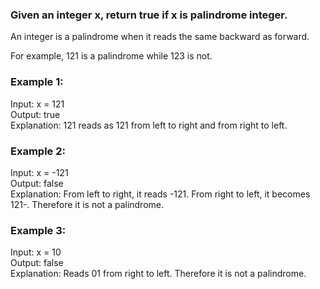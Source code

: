 ### Given an integer x, return true if x is palindrome integer.  

An integer is a palindrome when it reads the same backward as forward.  

For example, 121 is a palindrome while 123 is not.   
 

### Example 1:

Input: x = 121  
Output: true  
Explanation: 121 reads as 121 from left to right and from right to left.  
### Example 2:  

Input: x = -121  
Output: false  
Explanation: From left to right, it reads -121. From right to left, it becomes 121-. Therefore it is not a palindrome.  
### Example 3:  

Input: x = 10  
Output: false  
Explanation: Reads 01 from right to left. Therefore it is not a palindrome.  
